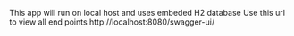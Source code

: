 This app will run on local host and uses embeded H2 database 
Use this url to view all end points http://localhost:8080/swagger-ui/
